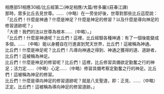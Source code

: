 相應部51相應30經/比丘經第二(神足相應/大篇/修多羅)(莊春江譯)  
那時，眾多比丘去見世尊。……（中略）在一旁坐好後，世尊對那些比丘這麼說：  
「比丘們！什麼是神通？什麼是神足？什麼是神足的修習？以及什麼是導向神足的修習道跡呢？」  
「大德！我們的法以世尊為根本……（中略）。」  
「比丘們！什麼是神通呢？比丘們！這裡，比丘經驗各種神通：有了一個後能變成多個，……（中略）能以身體自在行進直到梵天世界，比丘們！這被稱為神通。  
比丘們！什麼是神足呢？比丘們！凡導向神通之得到、神通之獲得的道、道跡者，比丘們！這被稱為神足。  
比丘們！什麼是神足的修習呢？比丘們！這裡，比丘修習具備欲定勤奮之行的神足；活力定……（中略）心定……（中略）修習具備考察定勤奮之行的神足。比丘們！這被稱為神足的修習。  
比丘們！什麼是導向神足的修習道跡呢？就是八支聖道，即：正見、……（中略）正定。比丘們！這被稱為導向神足的修習道跡。」  
  
  
